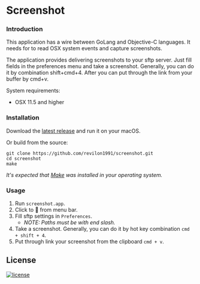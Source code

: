# Screenshot

### Introduction

This application has a wire between GoLang and Objective-C languages.
It needs for to read OSX system events and capture screenshots.

The application provides delivering screenshots to your sftp server.
Just fill fields in the preferences menu and take a screenshot.
Generally, you can do it by combination shift+cmd+4.
After you can put through the link from your buffer by cmd+v.

System requirements:
* OSX 11.5 and higher

### Installation
Download the [latest release](https://github.com/revilon1991/screenshot/releases) and run it on your macOS.

Or build from the source:
```shell
git clone https://github.com/revilon1991/screenshot.git
cd screenshot
make
```
_It's expected that [Make](https://www.gnu.org/software/make/) was installed in your operating system._

### Usage
1. Run `screenshot.app`.
2. Click to 🔲 from menu bar.
3. Fill sftp settings in `Preferences`.
    - _NOTE: Paths must be with end slash._
4. Take a screenshot. Generally, you can do it by hot key combination `cmd + shift + 4`.
5. Put through link your screenshot from the clipboard `cmd + v`.

License
-------

[![license](https://img.shields.io/badge/License-MIT-green.svg?style=flat-square)](./LICENSE)
